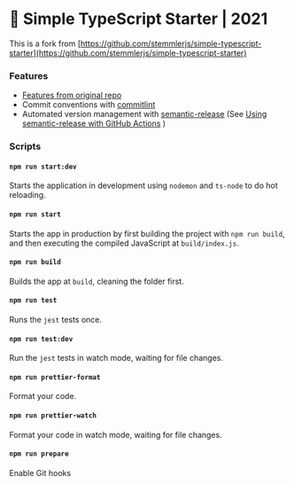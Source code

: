 # 🧰 Simple TypeScript Starter | 2021

This is a fork from [https://github.com/stemmlerjs/simple-typescript-starter](https://github.com/stemmlerjs/simple-typescript-starter) 

### Features

- [Features from original repo](https://github.com/stemmlerjs/simple-typescript-starter#features)
- Commit conventions with [commitlint](https://commitlint.js.org)
- Automated version management with [semantic-release](https://semantic-release.gitbook.io/semantic-release/) (See [Using semantic-release with GitHub Actions](https://github.com/semantic-release/semantic-release/blob/1405b94296059c0c6878fb8b626e2c5da9317632/docs/recipes/github-actions.md) )

### Scripts

#### `npm run start:dev`

Starts the application in development using `nodemon` and `ts-node` to do hot reloading.

#### `npm run start`

Starts the app in production by first building the project with `npm run build`, and then executing the compiled JavaScript at `build/index.js`.

#### `npm run build`

Builds the app at `build`, cleaning the folder first.

#### `npm run test`

Runs the `jest` tests once.

#### `npm run test:dev`

Run the `jest` tests in watch mode, waiting for file changes.

#### `npm run prettier-format`

Format your code.

#### `npm run prettier-watch`

Format your code in watch mode, waiting for file changes.

#### `npm run prepare`

Enable Git hooks
